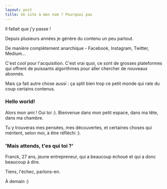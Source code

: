 ```yaml
---
layout: post
title: Un site à mon nom ? Pourquoi pas
---
```


Il fallait que j'y passe !

Depuis plusieurs années je génère du contenu un peu partout.

De manière complètement anarchique - Facebook, Instagram, Twitter, Medium...

C'est cool pour l'acquisition. C'est vrai quoi, ce sont de grosses plateformes qui offrent de puissants algorithmes pour aller chercher de nouveaux abonnés.

Mais ça fait autre chose aussi : ça split bien trop ce petit monde qui rate du coup certains contenus.

### Hello world!

Alors mon ami ! Oui toi :). Bienvenue dans mon petit espace, dans ma tête, dans ma chambre.

Tu y trouveras mes pensées, mes découvertes, et certaines choses qui méritent, selon moi, à être réfléchi :).

### 'Mais attends, t'es qui toi ?'

Franck, 27 ans, jeune entrepreneur, qui a beaucoup échoué et qui a donc beaucoup à dire.

Tiens, l'échec, parlons-en.


À demain :)

